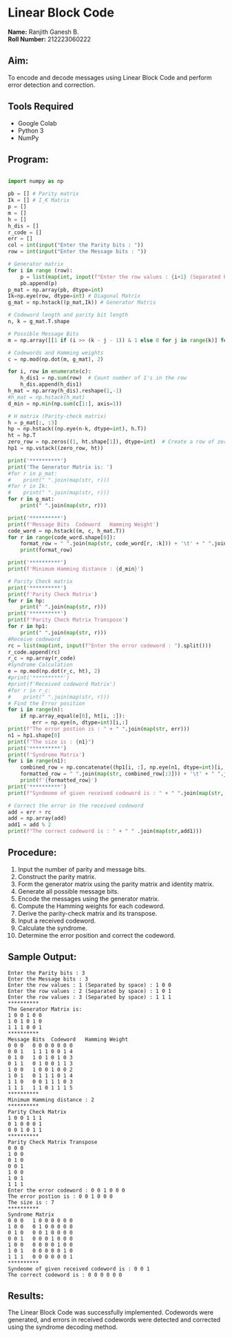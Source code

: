 # Linear Block Code

**Name:** Ranjith Ganesh B.  
**Roll Number:** 212223060222  

## Aim:
To encode and decode messages using Linear Block Code and perform error detection and correction.

## Tools Required
- Google Colab
- Python 3
- NumPy

## Program:
```python

import numpy as np

pb = [] # Parity matrix
Ik = [] # I_K Matrix
p = []
m = []
h = []
h_dis = []
r_code = []
err = []
col = int(input("Enter the Parity bits : "))
row = int(input("Enter the Message bits : "))

# Generator matrix
for i in range (row):
    p = list(map(int, input(f"Enter the row values : {i+1} (Separated by space) : ").split()))  
    pb.append(p)
p_mat = np.array(pb, dtype=int)
Ik=np.eye(row, dtype=int) # Diagonal Matrix
g_mat = np.hstack((p_mat,Ik)) # Generator Matris

# Codeword length and parity bit length
n, k = g_mat.T.shape

# Possible Message Bits
m = np.array([[1 if (i >> (k - j - 1)) & 1 else 0 for j in range(k)] for i in range(2**k)])

# Codewords and Hamming weights
c = np.mod(np.dot(m, g_mat), 2)

for i, row in enumerate(c):
    h_dis1 = np.sum(row)  # Count number of 1's in the row
    h_dis.append(h_dis1)
h_mat = np.array(h_dis).reshape(1,-1)
#h_mat = np.hstack(h_mat)
d_min = np.min(np.sum(c[1:], axis=1))

# H matrix (Parity-check matrix)
h = p_mat[:, :3]
hp = np.hstack((np.eye(n-k, dtype=int), h.T))
ht = hp.T
zero_row = np.zeros((1, ht.shape[1]), dtype=int)  # Create a row of zeros
hp1 = np.vstack((zero_row, ht))

print('**********')
print('The Generator Matrix is: ')
#for r in p_mat: 
#    print(" ".join(map(str, r)))
#for r in Ik: 
#    print(" ".join(map(str, r)))
for r in g_mat: 
    print(" ".join(map(str, r)))

print('**********')
print(f'Message Bits  Codeword   Hamming Weight')
code_word = np.hstack((m, c, h_mat.T))
for r in range(code_word.shape[0]):
    format_row = " ".join(map(str, code_word[r, :k])) + '\t' + " ".join(map(str, code_word[r, k:n+k])) + '\t' + str(code_word[r, -1])
    print(format_row)

print('**********')
print(f'Minimum Hamming distance : {d_min}')

# Parity Check matrix
print('**********')
print(f'Parity Check Matrix')
for r in hp:
    print(" ".join(map(str, r)))
print('**********')
print(f'Parity Check Matrix Transpose')
for r in hp1:
    print(" ".join(map(str, r)))
#Receive codeword
rc = list(map(int, input(f"Enter the error codeword : ").split()))  
r_code.append(rc)
r_c = np.array(r_code)
#Syndrome Calculation
e = np.mod(np.dot(r_c, ht), 2)
#print('**********')
#print(f'Received codeword Matrix')
#for r in r_c:
#    print(" ".join(map(str, r)))
# Find the Error position
for i in range(n):
    if np.array_equal(e[0], ht[i, :]):
        err = np.eye(n, dtype=int)[i,:]
print(f"The error postion is : " + " ".join(map(str, err)))
n1 = hp1.shape[0]
print(f"The size is : {n1}")
print('**********')
print(f'Syndrome Matrix')
for i in range(n1):
    combined_row = np.concatenate((hp1[i, :], np.eye(n1, dtype=int)[i,:]))
    formatted_row = " ".join(map(str, combined_row[:3])) + '\t' + " ".join(map(str, combined_row[k:]))
    print(f'{formatted_row}')
print('**********')
print(f"Syndeome of given received codeword is : " + " ".join(map(str, e[0])))

# Correct the error in the received codeword
add = err + rc
add = np.array(add)
add1 = add % 2
print(f"The correct codeword is : " + " " .join(map(str,add1)))
```

## Procedure:
1. Input the number of parity and message bits.
2. Construct the parity matrix.
3. Form the generator matrix using the parity matrix and identity matrix.
4. Generate all possible message bits.
5. Encode the messages using the generator matrix.
6. Compute the Hamming weights for each codeword.
7. Derive the parity-check matrix and its transpose.
8. Input a received codeword.
9. Calculate the syndrome.
10. Determine the error position and correct the codeword.

## Sample Output:
```
Enter the Parity bits : 3
Enter the Message bits : 3
Enter the row values : 1 (Separated by space) : 1 0 0
Enter the row values : 2 (Separated by space) : 1 0 1
Enter the row values : 3 (Separated by space) : 1 1 1
**********
The Generator Matrix is: 
1 0 0 1 0 0
1 0 1 0 1 0
1 1 1 0 0 1
**********
Message Bits  Codeword   Hamming Weight
0 0 0	0 0 0 0 0 0	0
0 0 1	1 1 1 0 0 1	4
0 1 0	1 0 1 0 1 0	3
0 1 1	0 1 0 0 1 1	3
1 0 0	1 0 0 1 0 0	2
1 0 1	0 1 1 1 0 1	4
1 1 0	0 0 1 1 1 0	3
1 1 1	1 1 0 1 1 1	5
**********
Minimum Hamming distance : 2
**********
Parity Check Matrix
1 0 0 1 1 1
0 1 0 0 0 1
0 0 1 0 1 1
**********
Parity Check Matrix Transpose
0 0 0
1 0 0
0 1 0
0 0 1
1 0 0
1 0 1
1 1 1
Enter the error codeword : 0 0 1 0 0 0
The error postion is : 0 0 1 0 0 0
The size is : 7
**********
Syndrome Matrix
0 0 0	1 0 0 0 0 0 0
1 0 0	0 1 0 0 0 0 0
0 1 0	0 0 1 0 0 0 0
0 0 1	0 0 0 1 0 0 0
1 0 0	0 0 0 0 1 0 0
1 0 1	0 0 0 0 0 1 0
1 1 1	0 0 0 0 0 0 1
**********
Syndeome of given received codeword is : 0 0 1
The correct codeword is : 0 0 0 0 0 0

```

## Results:
The Linear Block Code was successfully implemented. Codewords were generated, and errors in received codewords were detected and corrected using the syndrome decoding method.

